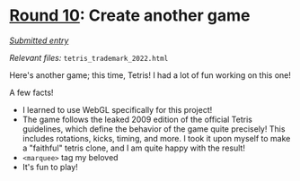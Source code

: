 # [Round 10](https://cg.esolangs.gay/10/): Create another game

[*Submitted entry*](https://cg.esolangs.gay/10/#3)

*Relevant files:* `tetris_trademark_2022.html`

Here's another game; this time, Tetris! I had a lot of fun working on this one!

A few facts!
- I learned to use WebGL specifically for this project!
- The game follows the leaked 2009 edition of the official Tetris guidelines, which define the behavior of
the game quite precisely! This includes rotations, kicks, timing, and more. I took
it upon myself to make a "faithful" tetris clone, and I am quite happy with the result!
- `<marquee>` tag my beloved
- It's fun to play!
